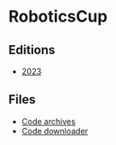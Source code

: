 # RoboticsCup

## Editions
- [2023](./2023)

## Files
- [Code archives](./2023/Code/)
- [Code downloader](./2023/PS1/downloader.bat)
